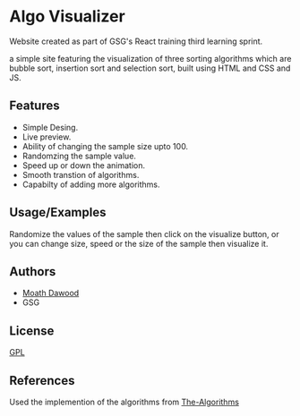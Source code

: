 
# Algo Visualizer

Website created as part of GSG's React training third learning sprint.


a simple site featuring the visualization of three sorting algorithms which are bubble sort, insertion sort and selection sort, built using HTML and CSS and JS.


## Features

- Simple Desing.
- Live preview.
- Ability of changing the sample size upto 100.
- Randomzing the sample value.
- Speed up or down the animation.
- Smooth transtion of algorithms.
- Capabilty of adding more algorithms.



## Usage/Examples
Randomize the values of the sample then click on the visualize button, or you can change size, speed or the size of the sample then visualize it.



## Authors

- [Moath Dawood](https://github.com/moath-dawood)
- GSG 

## License

[GPL](https://choosealicense.com/licenses/gpl-3.0/#)


## References 
Used the implemention of the algorithms from [The-Algorithms](https://the-algorithms.com/language/javascript)
